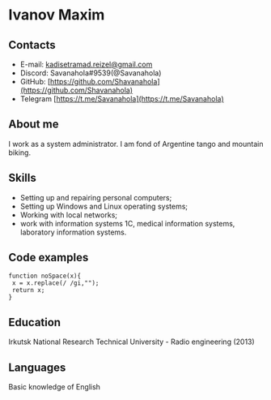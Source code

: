 # Ivanov Maxim

## Contacts
 * E-mail: [kadisetramad.reizel@gmail.com](kadisetramad.reizel@gmail.com)
 * Discord: Savanahola#9539(@Savanahola)
 * GitHub: [https://github.com/Shavanahola](https://github.com/Shavanahola)
 * Telegram [https://t.me/Savanahola](https://t.me/Savanahola)

## About me
 I work as a system administrator. I am fond of Argentine tango and mountain biking.
## Skills
 * Setting up and repairing personal computers;
 * Setting up Windows and Linux operating systems;
 * Working with local networks;
 * work with information systems 1C, medical information systems, laboratory information systems.
## Code examples

```
function noSpace(x){
 x = x.replace(/ /gi,"");
 return x;
}
```
## Education
Irkutsk National Research Technical University - Radio engineering (2013)

## Languages
Basic knowledge of English 